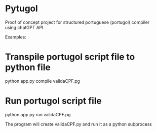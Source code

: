 # Pytugol
Proof of concept project for structured portuguese (portugol) compiler using chatGPT API

Examples:

# Transpile portugol script file to python file

python app.py compile validaCPF.pg 

# Run portugol script file

python app.py run validaCPF.pg 

The program will create validaCPF.py and run it as a python subprocess


